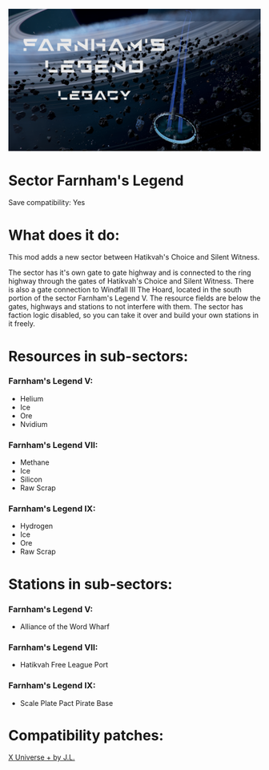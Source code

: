 ![Alt text](preview.png?raw=true "Title")

# Sector Farnham's Legend
Save compatibility: Yes

# What does it do:
This mod adds a new sector between Hatikvah's Choice and Silent Witness.

The sector has it's own gate to gate highway and is connected to the ring highway through the gates of Hatikvah's Choice and Silent Witness. There is also a gate connection to Windfall III The Hoard, located in the south portion of the sector Farnham's Legend V. The resource fields are below the gates, highways and stations to not interfere with them. The sector has faction logic disabled, so you can take it over and build your own stations in it freely.

# Resources in sub-sectors:

### Farnham's Legend V:
- Helium
- Ice
- Ore
- Nvidium

### Farnham's Legend VII:
- Methane
- Ice
- Silicon
- Raw Scrap

### Farnham's Legend IX:
- Hydrogen
- Ice
- Ore
- Raw Scrap

# Stations in sub-sectors:

### Farnham's Legend V:
- Alliance of the Word Wharf

### Farnham's Legend VII:
- Hatikvah Free League Port

### Farnham's Legend IX:
- Scale Plate Pact Pirate Base

# Compatibility patches:

[X Universe + by J.L.](https://steamcommunity.com/sharedfiles/filedetails/?id=2936923201)
